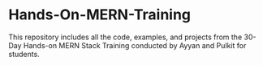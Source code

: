 # Hands-On-MERN-Training
This repository includes all the code, examples, and projects from the 30-Day Hands-on MERN Stack Training conducted by Ayyan and Pulkit for students.
